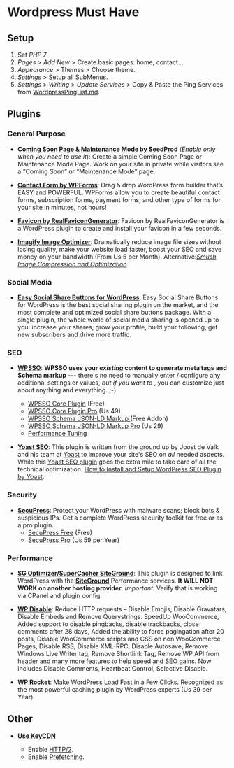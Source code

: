 # Wordpress Must Have

## Setup

1. Set _PHP 7_
2. _Pages_ > _Add New_ > Create basic pages: home, contact...
3. _Appearance_ > Themes > Choose theme.
4. _Settings_ > Setup all SubMenus.
5. _Settings_ > _Writing_ > _Update Services_ > Copy & Paste the Ping Services from [WordpressPingList.md](WordpressPingList.md).



## Plugins


### General Purpose

* [**Coming Soon Page & Maintenance Mode by SeedProd**](https://wordpress.org/plugins/coming-soon/)
  (_Enable only when you need to use it_): Create a simple Coming Soon
  Page or Maintenance Mode Page. Work on your site in private while
  visitors see a “Coming Soon” or “Maintenance Mode” page.


* [**Contact Form by WPForms**](https://wordpress.org/plugins/wpforms-lite/):
  Drag & drop WordPress form builder that’s EASY and POWERFUL. WPForms
  allow you to create beautiful contact forms, subscription forms,
  payment forms, and other type of forms for your site in minutes, not
  hours!


* [**Favicon by RealFaviconGenerator**](http://realfavicongenerator.net/extensions/wordpress/):
  Favicon by RealFaviconGenerator is a WordPress plugin to create and
  install your favicon in a few seconds.


* [**Imagify Image Optimizer**](https://wordpress.org/plugins/imagify/):
  Dramatically reduce image file sizes without losing quality, make your
  website load faster, boost your SEO and save money on your bandwidth
  (From Us 5 per Month).
  Alternative:[_Smush Image Compression and Optimization_](https://wordpress.org/plugins/wp-smushit/).



### Social Media

* [**Easy Social Share Buttons for WordPress**](hhttps://socialsharingplugin.com):
  Easy Social Share Buttons for WordPress is the best social sharing
  plugin on the market, and the most complete and optimized social share
  buttons package. With a single plugin, the whole world of social media
  sharing is opened up to you: increase your shares, grow your profile,
  build your following, get new subscribers and drive more traffic.



### SEO

* [**WPSSO**](https://wpsso.com): **WPSSO uses your *existing* content
  to generate meta tags and Schema markup** --- there's no need to
  manually enter / configure any additional settings or values, *but if
  you want to* , you can customize just about anything and everything.
  ;-)
    * [WPSSO Core Plugin](https://wordpress.org/plugins/wpsso/) (Free)
    * [WPSSO Core Plugin Pro](http://wpsso.com/extend/plugins/wpsso/) (Us 49)
    * [WPSSO Schema JSON-LD Markup ](https://wordpress.org/plugins/wpsso-schema-json-ld/) (Free Addon)
    * [WPSSO Schema JSON-LD Markup Pro](https://wpsso.com/extend/plugins/wpsso-schema-json-ld/) (Us 29)
    * [Performance Tuning](https://wpsso.com/docs/plugins/wpsso/installation/performance-tuning/)


* [**Yoast SEO**](https://wordpress.org/plugins/wordpress-seo/): This
  plugin is written from the ground up by Joost de Valk and his team at
  [Yoast](https://yoast.com/) to improve your site's SEO on *all* needed
  aspects. While this
  [Yoast SEO plugin](https://yoast.com/wordpress/plugins/seo/) goes the
  extra mile to take care of all the technical optimization.
  [How to Install and Setup WordPress SEO Plugin by Yoast](http://www.wpbeginner.com/plugins/how-to-install-and-setup-wordpress-seo-plugin-by-yoast/).



### Security

* [**SecuPress**](https://secupress.me): Protect your WordPress with
  malware scans; block bots & suspicious IPs. Get a complete WordPress
  security toolkit for free or as a pro plugin.
    * [SecuPress Free](https://wordpress.org/plugins/secupress/) (Free)
    * [SecuPress Pro](https://secupress.me/) (Us 59 per Year)



### Performance

* [**SG Optimizer/SuperCacher SiteGround**](https://wordpress.org/plugins/sg-cachepress/):
  This plugin is designed to link WordPress with the
  [**SiteGround**](http://bit.ly/AX-SuperHosting ) Performance services.
  **It WILL NOT WORK on another hosting provider**. _Important:_ Verify
  that is working via CPanel and plugin config.


* [**WP Disable**](https://wordpress.org/plugins/wp-disable/): Reduce
  HTTP requests – Disable Emojis, Disable Gravatars, Disable Embeds and
  Remove Querystrings. SpeedUp WooCommerce, Added support to disable
  pingbacks, disable trackbacks, close comments after 28 days, Added the
  ability to force pagingation after 20 posts, Disable WooCommerce
  scripts and CSS on non WooCommerce Pages, Disable RSS, Disable
  XML-RPC, Disable Autosave, Remove Windows Live Writer tag, Remove
  Shortlink Tag, Remove WP API from header and many more features to
  help speed and SEO gains. Now includes Disable Comments, Heartbeat
  Control, Selective Disable.


* [**WP Rocket**](https://wp-rocket.me/): Make WordPress Load Fast in a
  Few Clicks. Recognized as the most powerful caching plugin by
  WordPress experts (Us 39 per Year).


## Other


* [**Use KeyCDN**](http://bit.ly/AX-CDN)

    * Enable [HTTP/2](https://www.keycdn.com/support/http2/).
    * Enable [Prefetching](https://www.keycdn.com/support/prefetching/).
